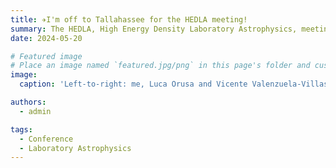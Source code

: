 ```yaml
---
title: ✈️I'm off to Tallahassee for the HEDLA meeting!
summary: The HEDLA, High Energy Density Laboratory Astrophysics, meeting is in Tallahassee this year, and I'm on my way!
date: 2024-05-20

# Featured image
# Place an image named `featured.jpg/png` in this page's folder and customize its options here.
image:
  caption: 'Left-to-right: me, Luca Orusa and Vicente Valenzuela-Villaseca enjoying the sunset in Tallahassee.'

authors:
  - admin

tags:
  - Conference
  - Laboratory Astrophysics
---
```

